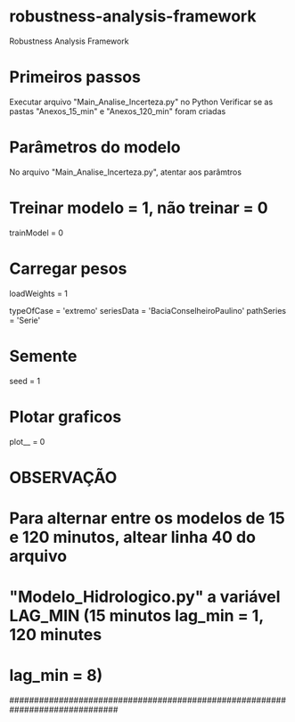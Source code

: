 # robustness-analysis-framework
Robustness Analysis Framework

# Primeiros passos
Executar arquivo "Main_Analise_Incerteza.py" no Python
Verificar se as pastas "Anexos_15_min" e "Anexos_120_min" foram criadas

#  Parâmetros do modelo
No arquivo "Main_Analise_Incerteza.py", atentar aos parâmtros


# Treinar modelo = 1, não treinar = 0
trainModel = 0

# Carregar pesos
loadWeights = 1

typeOfCase = 'extremo'
seriesData = 'BaciaConselheiroPaulino'
pathSeries = 'Serie'

# Semente
seed = 1

# Plotar graficos
plot__ = 0

#                               OBSERVAÇÃO
# Para alternar entre os modelos de 15 e 120 minutos, altear linha 40 do arquivo
# "Modelo_Hidrologico.py" a variável LAG_MIN (15 minutos lag_min = 1, 120 minutes
# lag_min = 8)
##############################################################################
